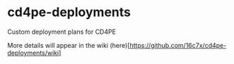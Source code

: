 # cd4pe-deployments
Custom deployment plans for CD4PE

More details will appear in the wiki (here)[https://github.com/16c7x/cd4pe-deployments/wiki]
